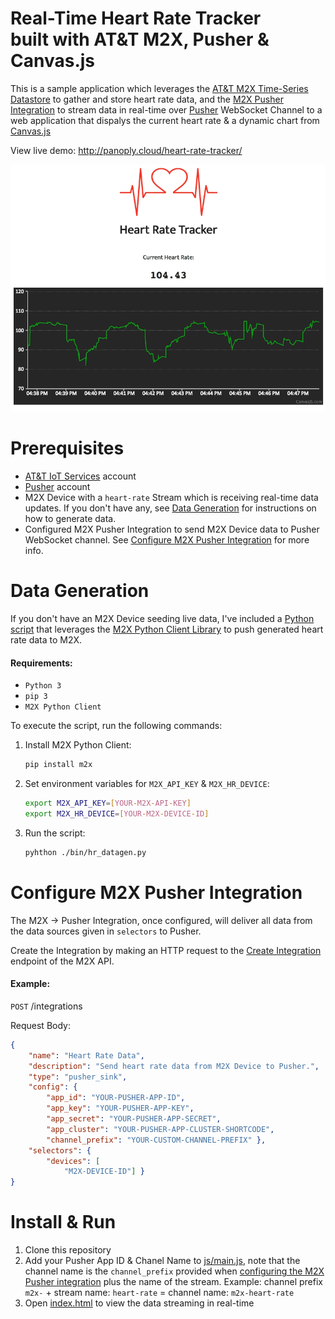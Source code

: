 # Real-Time Heart Rate Tracker <br/> built with AT&T M2X, Pusher & Canvas.js

This is a sample application which leverages the [AT&T M2X Time-Series Datastore](https://m2x.att.com) to gather and store heart rate data, and the [M2X Pusher Integration](https://m2x.att.com/developer/documentation/v2/integrations#pusher-sink-integration) to stream data in real-time over [Pusher](https://pusher.com/) WebSocket Channel to a web application that dispalys the current heart rate & a dynamic chart from [Canvas.js](http://canvasjs.com/html5-javascript-dynamic-chart/)

View live demo: http://panoply.cloud/heart-rate-tracker/

![Heart Rate Tracker](images/heart-rate-tracker.gif)

# Prerequisites

* [AT&T IoT Services](https://m2x.att.com/signup) account
* [Pusher](https://pusher.com/signup) account
* M2X Device with a `heart-rate` Stream which is receiving real-time data updates. If you don't have any, see [Data Generation](#data-generation) for instructions on how to generate data.
* Configured M2X Pusher Integration to send M2X Device data to Pusher WebSocket channel. See [Configure M2X Pusher Integration](#configure-m2x-pusher-integration) for more info.

# Data Generation

If you don't have an M2X Device seeding live data, I've included a [Python script](bin/hr_datagen.py) that leverages the [M2X Python Client Library](https://github.com/attm2x/m2x-python) to push generated heart rate data to M2X.

#### Requirements: 

* `Python 3`
* `pip 3`
* `M2X Python Client` 

To execute the script, run the following commands:

1. Install M2X Python Client:
    ```bash
    pip install m2x
    ```

2. Set environment variables for `M2X_API_KEY` & `M2X_HR_DEVICE`:
    ```bash
    export M2X_API_KEY=[YOUR-M2X-API-KEY]
    export M2X_HR_DEVICE=[YOUR-M2X-DEVICE-ID]
    ```

2. Run the script:
    ```bash
    pyhthon ./bin/hr_datagen.py
    ```

# Configure M2X Pusher Integration

The M2X -> Pusher Integration, once configured, will deliver all data from the data sources given in `selectors` to Pusher.

Create the Integration by making an HTTP request to the [Create Integration](https://m2x.att.com/developer/documentation/v2/integrations#Create-Integration) endpoint of the M2X API.

#### Example:

`POST` /integrations

Request Body:

```json
{
    "name": "Heart Rate Data",
    "description": "Send heart rate data from M2X Device to Pusher.",
    "type": "pusher_sink",
    "config": { 
        "app_id": "YOUR-PUSHER-APP-ID",
        "app_key": "YOUR-PUSHER-APP-KEY",
        "app_secret": "YOUR-PUSHER-APP-SECRET",
        "app_cluster": "YOUR-PUSHER-APP-CLUSTER-SHORTCODE",
        "channel_prefix": "YOUR-CUSTOM-CHANNEL-PREFIX" },
    "selectors": { 
        "devices": [
            "M2X-DEVICE-ID"] }
}
```

# Install & Run

1. Clone this repository
2. Add your Pusher App ID & Chanel Name to [js/main.js](js/main.js), note that the channel name is the `channel_prefix` provided when [configuring the M2X Pusher integration](#configure-m2x-pusher-integration) plus the name of the stream. Example: channel prefix `m2x-` + stream name: `heart-rate` = channel name: `m2x-heart-rate`
3. Open [index.html](index.html) to view the data streaming in real-time
